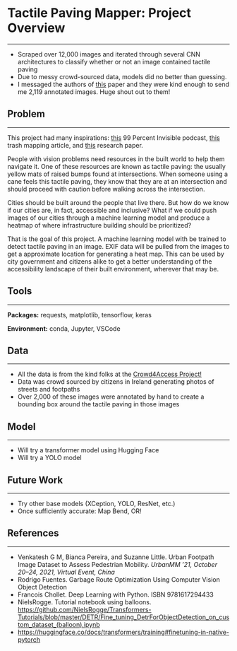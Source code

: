 # Tactile Paving Mapper: Project Overview
---
- Scraped over 12,000 images and iterated through several CNN architectures to classify whether or not an image contained tactile paving
- Due to messy crowd-sourced data, models did no better than guessing.
- I messaged the authors of [this](https://doras.dcu.ie/26261/) paper and they were kind enough to send me 2,119 annotated images. Huge shout out to them!

## Problem
---
This project had many inspirations: [this](https://99percentinvisible.org/episode/curb-cuts/) 99 Percent Invisible podcast, [this](https://medium.com/towards-data-science/garbage-route-optimization-using-computer-vision-object-detection-17a217d5582d) trash mapping article, and [this](https://doras.dcu.ie/26261/) research paper.

People with vision problems need resources in the built world to help them navigate it. One of these resources are known as tactile paving: the usually yellow mats of raised bumps found at intersections. When someone using a cane feels this tactile paving, they know that they are at an intersection and should proceed with caution before walking across the intersection.

Cities should be built around the people that live there. But how do we know if our cities are, in fact, accessible and inclusive? What if we could push images of our cities through a machine learning model and produce a heatmap of where infrastructure building should be prioritized?

That is the goal of this project. A machine learning model with be trained to detect tactile paving in an image. EXIF data will be pulled from the images to get a approximate location for generating a heat map. This can be used by city government and citizens alike to get a better understanding of the accessibility landscape of their built environment, wherever that may be.

## Tools
---
**Packages:** requests, matplotlib, tensorflow, keras

**Environment:** conda, Jupyter, VSCode

## Data
---
- All the data is from the kind folks at the [Crowd4Access Project!](https://crowd4access.insight-centre.org/)
- Data was crowd sourced by citizens in Ireland generating photos of streets and footpaths
- Over 2,000 of these images were annotated by hand to create a bounding box around the tactile paving in those images

## Model
---
- Will try a transformer model using Hugging Face
- Will try a YOLO model

## Future Work
---
- Try other base models (XCeption, YOLO, ResNet, etc.)
- Once sufficiently accurate: Map Bend, OR!

## References
---
- Venkatesh G M, Bianca Pereira, and Suzanne Little. Urban Footpath Image Dataset to Assess Pedestrian Mobility. *UrbanMM ’21, October 20–24, 2021, Virtual Event, China*
- Rodrigo Fuentes. Garbage Route Optimization Using Computer Vision Object Detection
- Francois Chollet. Deep Learning with Python. ISBN 9781617294433
- NielsRogge. Tutorial notebook using balloons. https://github.com/NielsRogge/Transformers-Tutorials/blob/master/DETR/Fine_tuning_DetrForObjectDetection_on_custom_dataset_(balloon).ipynb
- https://huggingface.co/docs/transformers/training#finetuning-in-native-pytorch